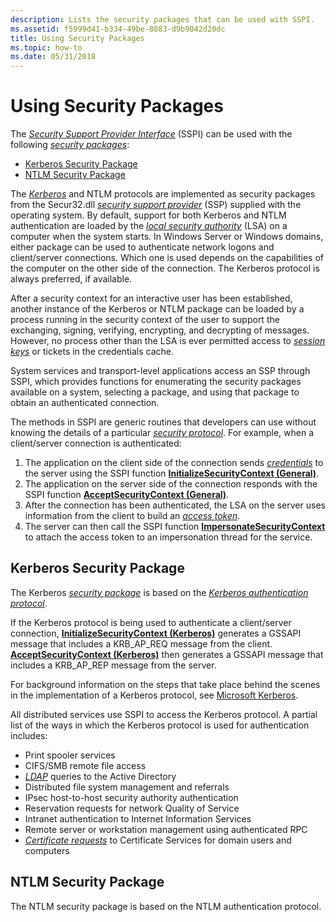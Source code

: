 ```yaml
---
description: Lists the security packages that can be used with SSPI.
ms.assetid: f5999d41-b334-49be-8883-d9b9042d20dc
title: Using Security Packages
ms.topic: how-to
ms.date: 05/31/2018
---
```


# Using Security Packages

The [*Security Support Provider Interface*](../secgloss/s-gly.md) (SSPI) can be used with the following [*security packages*](../secgloss/s-gly.md):

-   [Kerberos Security Package](#kerberos-security-package)
-   [NTLM Security Package](#ntlm-security-package)

The [*Kerberos*](../secgloss/k-gly.md) and NTLM protocols are implemented as security packages from the Secur32.dll [*security support provider*](../secgloss/s-gly.md) (SSP) supplied with the operating system. By default, support for both Kerberos and NTLM authentication are loaded by the [*local security authority*](../secgloss/l-gly.md) (LSA) on a computer when the system starts. In Windows Server or Windows domains, either package can be used to authenticate network logons and client/server connections. Which one is used depends on the capabilities of the computer on the other side of the connection. The Kerberos protocol is always preferred, if available.

After a security context for an interactive user has been established, another instance of the Kerberos or NTLM package can be loaded by a process running in the security context of the user to support the exchanging, signing, verifying, encrypting, and decrypting of messages. However, no process other than the LSA is ever permitted access to [*session keys*](../secgloss/s-gly.md) or tickets in the credentials cache.

System services and transport-level applications access an SSP through SSPI, which provides functions for enumerating the security packages available on a system, selecting a package, and using that package to obtain an authenticated connection.

The methods in SSPI are generic routines that developers can use without knowing the details of a particular [*security protocol*](../secgloss/s-gly.md). For example, when a client/server connection is authenticated:

1.  The application on the client side of the connection sends [*credentials*](../secgloss/c-gly.md) to the server using the SSPI function [**InitializeSecurityContext (General)**](/windows/win32/api/sspi/nf-sspi-initializesecuritycontexta).
2.  The application on the server side of the connection responds with the SSPI function [**AcceptSecurityContext (General)**](/windows/win32/api/sspi/nf-sspi-acceptsecuritycontext).
3.  After the connection has been authenticated, the LSA on the server uses information from the client to build an [*access token*](../secgloss/a-gly.md).
4.  The server can then call the SSPI function [**ImpersonateSecurityContext**](/windows/desktop/api/Sspi/nf-sspi-impersonatesecuritycontext) to attach the access token to an impersonation thread for the service.

## Kerberos Security Package

The Kerberos [*security package*](../secgloss/s-gly.md) is based on the [*Kerberos authentication protocol*](../secgloss/k-gly.md).

If the Kerberos protocol is being used to authenticate a client/server connection, [**InitializeSecurityContext (Kerberos)**](/windows/win32/api/sspi/nf-sspi-initializesecuritycontexta) generates a GSSAPI message that includes a KRB\_AP\_REQ message from the client. [**AcceptSecurityContext (Kerberos)**](/windows/win32/api/sspi/nf-sspi-acceptsecuritycontext) then generates a GSSAPI message that includes a KRB\_AP\_REP message from the server.

For background information on the steps that take place behind the scenes in the implementation of a Kerberos protocol, see [Microsoft Kerberos](microsoft-kerberos.md).

All distributed services use SSPI to access the Kerberos protocol. A partial list of the ways in which the Kerberos protocol is used for authentication includes:

-   Print spooler services
-   CIFS/SMB remote file access
-   [*LDAP*](../secgloss/l-gly.md) queries to the Active Directory
-   Distributed file system management and referrals
-   IPsec host-to-host security authority authentication
-   Reservation requests for network Quality of Service
-   Intranet authentication to Internet Information Services
-   Remote server or workstation management using authenticated RPC
-   [*Certificate requests*](../secgloss/c-gly.md) to Certificate Services for domain users and computers

## NTLM Security Package

The NTLM security package is based on the NTLM authentication protocol.

 

 
